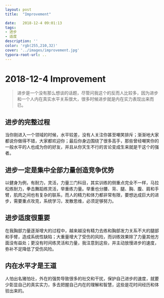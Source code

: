 ```yaml
---
layout: post
title:  "Improvement"

date:   2018-12-4 09:01:13
tags:
- 进步
- 适度
description: ''
color: 'rgb(255,210,32)'
cover: '../images/improvement.jpg'
typora-root-url: ..
---
```


# 2018-12-4 Improvement

> 进步是一个没有那么想谈的话题，尽管问我这个的反而人比较多，因为进步和一个人内在真实水平关系很大，很多时候进步就是内在实力表现出来而已。

## 进步的完整过程
当你刚进入一个领域的时候，水平较差，没有人关注你甚至嘲笑排斥；渐渐地大家都说你做得不错，大家都欢迎你；最后你身边围绕了很多高手，那些曾经嘲笑你的一般水平的人也成为你的好友，并且从你天生不行的言论变成生来就是干这个的强者。

## 进步一定是集中全部力量创造竞争优势
以健身为例，有耐力，灵活，力量三门科目，其实训练的侧重点完全不一样，马拉松练耐力，拳击舞蹈练灵活，举重练力量。举重也分腰、背、腿、胸、腹、肩和手臂，肌肉之间也有复杂的联系，而人的精力和体力都非常有限，要想达成巨大的进步，需要重点攻克，系统学习，发散思维，必须足够努力。

## 进步适度很重要
在我胸部力量逐渐增大的过程中，越来越没有精力去练和胸部发力关系不大的腿部和手臂，造成系统性缺陷；大重量增大了受伤的风险，而训练效果除了力量其他方面没有益处；更没有时间练灵活和力量，我注意到这些，并主动放慢进步的速度，弥补不足降低了受伤风险。

## 内在水平才是王道
人怕出名猪怕壮，外在的强势导致很多的社交和干扰，保护自己进步的速度，就要少彰显自己的真实实力，多去把握自己内在的理解和智慧，这些是花时间经历和体验出来的。
